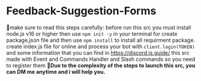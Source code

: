 # Feedback-Suggestion-Forms
🚀make sure to read this steps carefully:
before run this src you must install node.js v16 or higher then use `npm init -y` in your terminal for create package,json file and then use `npm install` to install all requirment package.
create index.js file for online and process your bot with `client.login(TOKEN)` and some information that you can find in https://discord.js.guide/
this src made with Event and Commands Handler and Slash commands so you need to register them
**📩Due to the complexity of the steps to launch this src, you can DM me anytime and i will help you.**
